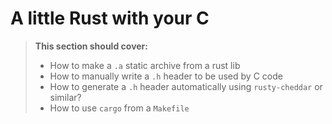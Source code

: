 # A little Rust with your C

> **This section should cover:**
>
> * How to make a `.a` static archive from a rust lib
> * How to manually write a `.h` header to be used by C code
> * How to generate a `.h` header automatically using `rusty-cheddar` or similar?
> * How to use `cargo` from a `Makefile`